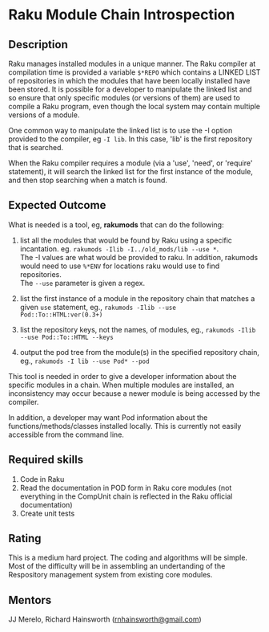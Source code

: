# Raku Module Chain Introspection

## Description
Raku manages installed modules in a unique manner. The Raku compiler at compilation time is provided a variable `$*REPO` which contains a LINKED LIST of repositories in which the modules that have been locally installed have been stored. It is possible for a developer to manipulate the linked list and so ensure that only specific modules (or versions of them) are used to compile a Raku program, even though the local system may contain multiple versions of a module.

One common way to manipulate the linked list is to use the -I option provided to the compiler, eg `-I lib`. In this case, 'lib' is the first repository that is searched.

When the Raku compiler requires a module (via a 'use', 'need', or 'require' statement), it will search the linked list for the first instance of the module, and then stop searching when a match is found.

## Expected Outcome

What is needed is a tool, eg, **rakumods** that can do the following:

1. list all the modules that would be found by Raku using a specific incantation. eg. `rakumods -Ilib -I../old_mods/lib --use *`.  
The -I values are what would be provided to raku. In addition, rakumods would need to use `%*ENV` for locations raku would use to find repositories.  
The `--use` parameter is given a regex.

1. list the first instance of a module in the repository chain that matches a given `use` statement, eg., `rakumods -Ilib --use Pod::To::HTML:ver(0.3+)`
1. list the repository keys, not the names, of modules, eg., `rakumods -Ilib --use Pod::To::HTML --keys`
1. output the pod tree from the module(s) in the specified repository chain, eg., `rakumods -I lib --use Pod* --pod`

This tool is needed in order to give a developer information about the specific modules in a chain. When multiple modules are installed, an inconsistency may occur because a newer module is being accessed by the compiler.

In addition, a developer may want Pod information about the functions/methods/classes installed locally. This is currently not easily accessible from the command line.

## Required skills
1. Code in Raku
1. Read the documentation in POD form in Raku core modules (not everything in the CompUnit chain is reflected in the Raku official documentation)
1. Create unit tests

## Rating
This is a medium hard project. The coding and algorithms will be simple. Most of the difficulty will be in assembling an undertanding of the Respository management system from existing core modules.

## Mentors
JJ Merelo, Richard Hainsworth (rnhainsworth@gmail.com)

